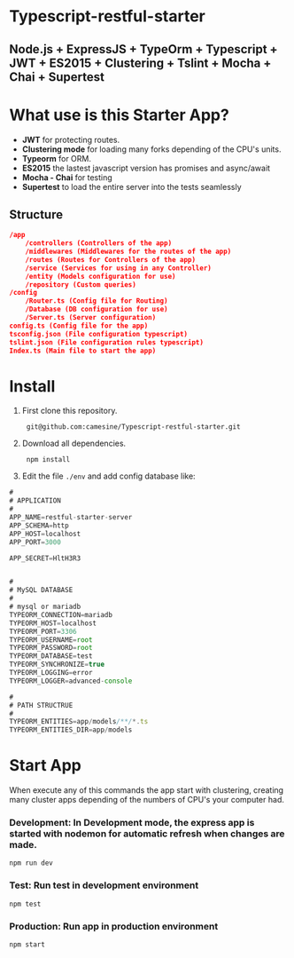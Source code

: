 # Typescript-restful-starter
Node.js + ExpressJS + TypeOrm + Typescript + JWT + ES2015 + Clustering + Tslint + Mocha + Chai + Supertest
------------
# What use is this Starter App?
- **JWT** for protecting routes.
- **Clustering mode** for loading many forks depending of the CPU's units.
- **Typeorm** for ORM.
- **ES2015** the lastest javascript version has promises and async/await
- **Mocha - Chai** for testing
- **Supertest** to load the entire server into the tests seamlessly

## Structure
```json
/app
	/controllers (Controllers of the app)
	/middlewares (Middlewares for the routes of the app)
	/routes (Routes for Controllers of the app)
	/service (Services for using in any Controller)
	/entity (Models configuration for use)
	/repository (Custom queries)
/config
	/Router.ts (Config file for Routing)
	/Database (DB configuration for use)
	/Server.ts (Server configuration)
config.ts (Config file for the app)
tsconfig.json (File configuration typescript)
tslint.json (File configuration rules typescript)
Index.ts (Main file to start the app)
```
# Install
1. First clone this repository.
		
		git@github.com:camesine/Typescript-restful-starter.git
		
2. Download all dependencies.

		npm install
		
3. Edit the file `./env` and add config database like:

```js
#
# APPLICATION
#
APP_NAME=restful-starter-server
APP_SCHEMA=http
APP_HOST=localhost
APP_PORT=3000

APP_SECRET=HltH3R3


#
# MySQL DATABASE
#
# mysql or mariadb
TYPEORM_CONNECTION=mariadb
TYPEORM_HOST=localhost
TYPEORM_PORT=3306
TYPEORM_USERNAME=root
TYPEORM_PASSWORD=root
TYPEORM_DATABASE=test
TYPEORM_SYNCHRONIZE=true
TYPEORM_LOGGING=error
TYPEORM_LOGGER=advanced-console

#
# PATH STRUCTRUE
#
TYPEORM_ENTITIES=app/models/**/*.ts
TYPEORM_ENTITIES_DIR=app/models
```

# Start App
When execute any of this commands the app start with clustering, creating many cluster apps depending of the numbers of CPU's your computer had.
### Development: In Development mode, the express app is started with nodemon for automatic refresh when changes are made.
	npm run dev
### Test: Run test in development environment
	npm test
### Production: Run app in production environment
	npm start
